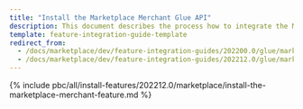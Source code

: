 ```yaml
---
title: "Install the Marketplace Merchant Glue API"
description: This document describes the process how to integrate the Marketplace Merchant Glue API feature into a Spryker project.
template: feature-integration-guide-template
redirect_from:
  - /docs/marketplace/dev/feature-integration-guides/202200.0/glue/marketplace-merchant-feature-integration.html
  - /docs/marketplace/dev/feature-integration-guides/202212.0/glue/marketplace-merchant-feature-integration.html
---
```


{% include pbc/all/install-features/202212.0/marketplace/install-the-marketplace-merchant-feature.md %} <!-- To edit, see /_includes/pbc/all/install-features/202212.0/marketplace/install-the-marketplace-merchant-feature.md -->

